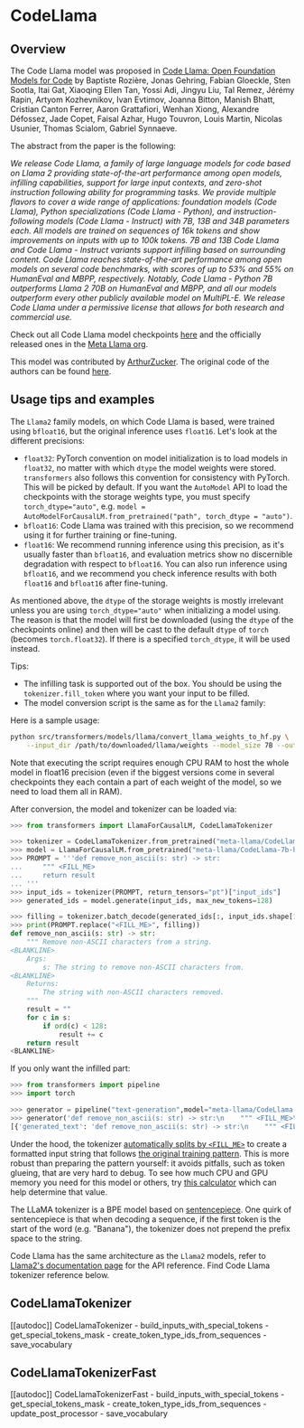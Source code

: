 <!--Copyright 2023 The HuggingFace Team. All rights reserved.

Licensed under the Apache License, Version 2.0 (the "License"); you may not use this file except in compliance with
the License. You may obtain a copy of the License at

http://www.apache.org/licenses/LICENSE-2.0

Unless required by applicable law or agreed to in writing, software distributed under the License is distributed on
an "AS IS" BASIS, WITHOUT WARRANTIES OR CONDITIONS OF ANY KIND, either express or implied. See the License for the
specific language governing permissions and limitations under the License.

⚠️ Note that this file is in Markdown but contains specific syntax for our doc-builder (similar to MDX) that may not be
rendered properly in your Markdown viewer.

-->

# CodeLlama

## Overview

The Code Llama model was proposed in [Code Llama: Open Foundation Models for Code](https://ai.meta.com/research/publications/code-llama-open-foundation-models-for-code/) by Baptiste Rozière, Jonas Gehring, Fabian Gloeckle, Sten Sootla, Itai Gat, Xiaoqing Ellen Tan, Yossi Adi, Jingyu Liu, Tal Remez, Jérémy Rapin, Artyom Kozhevnikov, Ivan Evtimov, Joanna Bitton, Manish Bhatt, Cristian Canton Ferrer, Aaron Grattafiori, Wenhan Xiong, Alexandre Défossez, Jade Copet, Faisal Azhar, Hugo Touvron, Louis Martin, Nicolas Usunier, Thomas Scialom, Gabriel Synnaeve.

The abstract from the paper is the following:

*We release Code Llama, a family of large language models for code based on Llama 2 providing state-of-the-art performance among open models, infilling capabilities, support for large input contexts, and zero-shot instruction following ability for programming tasks. We provide multiple flavors to cover a wide range of applications: foundation models (Code Llama), Python specializations (Code Llama - Python), and instruction-following models (Code Llama - Instruct) with 7B, 13B and 34B parameters each. All models are trained on sequences of 16k tokens and show improvements on inputs with up to 100k tokens. 7B and 13B Code Llama and Code Llama - Instruct variants support infilling based on surrounding content. Code Llama reaches state-of-the-art performance among open models on several code benchmarks, with scores of up to 53% and 55% on HumanEval and MBPP, respectively. Notably, Code Llama - Python 7B outperforms Llama 2 70B on HumanEval and MBPP, and all our models outperform every other publicly available model on MultiPL-E. We release Code Llama under a permissive license that allows for both research and commercial use.*

Check out all Code Llama model checkpoints [here](https://huggingface.co/models?search=code_llama) and the officially released ones in the [Meta Llama org](https://huggingface.co/meta-llama).

This model was contributed by [ArthurZucker](https://huggingface.co/ArthurZ). The original code of the authors can be found [here](https://github.com/facebookresearch/llama).

## Usage tips and examples

<Tip warning={true}>

The `Llama2` family models, on which Code Llama is based, were trained using `bfloat16`, but the original inference uses `float16`. Let's look at the different precisions:

* `float32`: PyTorch convention on model initialization is to load models in `float32`, no matter with which `dtype` the model weights were stored. `transformers` also follows this convention for consistency with PyTorch. This will be picked by default. If you want the `AutoModel` API to load the checkpoints with the storage weights type, you must specify `torch_dtype="auto"`, e.g. `model = AutoModelForCausalLM.from_pretrained("path", torch_dtype = "auto")`.
* `bfloat16`: Code Llama was trained with this precision, so we recommend using it for further training or fine-tuning.
* `float16`: We recommend running inference using this precision, as it's usually faster than `bfloat16`, and evaluation metrics show no discernible degradation with respect to `bfloat16`. You can also run inference using `bfloat16`, and we recommend you check inference results with both `float16` and `bfloat16` after fine-tuning.

As mentioned above, the `dtype` of the storage weights is mostly irrelevant unless you are using `torch_dtype="auto"` when initializing a model using. The reason is that the model will first be downloaded (using the `dtype` of the checkpoints online) and then will be cast to the default `dtype` of `torch` (becomes `torch.float32`). If there is a specified `torch_dtype`, it will be used instead.

</Tip>


Tips:
- The infilling task is supported out of the box. You should be using the `tokenizer.fill_token` where you want your input to be filled.
- The model conversion script is the same as for the `Llama2` family:

Here is a sample usage:

```bash
python src/transformers/models/llama/convert_llama_weights_to_hf.py \
    --input_dir /path/to/downloaded/llama/weights --model_size 7B --output_dir /output/path
```

Note that executing the script requires enough CPU RAM to host the whole model in float16 precision (even if the biggest versions
come in several checkpoints they each contain a part of each weight of the model, so we need to load them all in RAM).

After conversion, the model and tokenizer can be loaded via:

```python
>>> from transformers import LlamaForCausalLM, CodeLlamaTokenizer

>>> tokenizer = CodeLlamaTokenizer.from_pretrained("meta-llama/CodeLlama-7b-hf")
>>> model = LlamaForCausalLM.from_pretrained("meta-llama/CodeLlama-7b-hf")
>>> PROMPT = '''def remove_non_ascii(s: str) -> str:
...     """ <FILL_ME>
...     return result
... '''
>>> input_ids = tokenizer(PROMPT, return_tensors="pt")["input_ids"]
>>> generated_ids = model.generate(input_ids, max_new_tokens=128)

>>> filling = tokenizer.batch_decode(generated_ids[:, input_ids.shape[1]:], skip_special_tokens = True)[0]
>>> print(PROMPT.replace("<FILL_ME>", filling))
def remove_non_ascii(s: str) -> str:
    """ Remove non-ASCII characters from a string.
<BLANKLINE>
    Args:
        s: The string to remove non-ASCII characters from.
<BLANKLINE>
    Returns:
        The string with non-ASCII characters removed.
    """
    result = ""
    for c in s:
        if ord(c) < 128:
            result += c
    return result
<BLANKLINE>
```

If you only want the infilled part:
```python
>>> from transformers import pipeline
>>> import torch

>>> generator = pipeline("text-generation",model="meta-llama/CodeLlama-7b-hf",torch_dtype=torch.float16, device_map="auto")
>>> generator('def remove_non_ascii(s: str) -> str:\n    """ <FILL_ME>\n    return result', max_new_tokens = 128)
[{'generated_text': 'def remove_non_ascii(s: str) -> str:\n    """ <FILL_ME>\n    return resultRemove non-ASCII characters from a string. """\n    result = ""\n    for c in s:\n        if ord(c) < 128:\n            result += c'}]
```

Under the hood, the tokenizer [automatically splits by `<FILL_ME>`](https://huggingface.co/docs/transformers/main/model_doc/code_llama#transformers.CodeLlamaTokenizer.fill_token) to create a formatted input string that follows [the original training pattern](https://github.com/facebookresearch/codellama/blob/cb51c14ec761370ba2e2bc351374a79265d0465e/llama/generation.py#L402). This is more robust than preparing the pattern yourself: it avoids pitfalls, such as token glueing, that are very hard to debug.  To see how much CPU and GPU memory you need for this model or others, try [this calculator](https://huggingface.co/spaces/hf-accelerate/model-memory-usage) which can help determine that value.

The LLaMA tokenizer is a BPE model based on [sentencepiece](https://github.com/google/sentencepiece). One quirk of sentencepiece is that when decoding a sequence, if the first token is the start of the word (e.g. "Banana"), the tokenizer does not prepend the prefix space to the string.

<Tip>

Code Llama has the same architecture as the `Llama2` models, refer to [Llama2's documentation page](llama2) for the API reference.
Find Code Llama tokenizer reference below. 
</Tip>


## CodeLlamaTokenizer

[[autodoc]] CodeLlamaTokenizer
    - build_inputs_with_special_tokens
    - get_special_tokens_mask
    - create_token_type_ids_from_sequences
    - save_vocabulary

## CodeLlamaTokenizerFast

[[autodoc]] CodeLlamaTokenizerFast
    - build_inputs_with_special_tokens
    - get_special_tokens_mask
    - create_token_type_ids_from_sequences
    - update_post_processor
    - save_vocabulary
